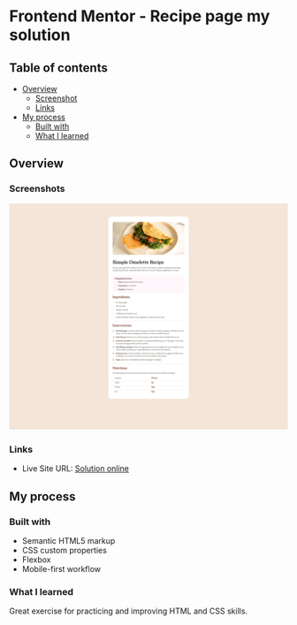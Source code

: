 # Frontend Mentor - Recipe page my solution

## Table of contents

- [Overview](#overview)
  - [Screenshot](#screenshot)
  - [Links](#links)
- [My process](#my-process)
  - [Built with](#built-with)
  - [What I learned](#what-i-learned)


## Overview

### Screenshots
![](./preview.png)

### Links

- Live Site URL: [Solution online](https://dovlicio.github.io/recipe-page/)

## My process

### Built with

- Semantic HTML5 markup
- CSS custom properties
- Flexbox
- Mobile-first workflow

### What I learned
Great exercise for practicing and improving HTML and CSS skills.
